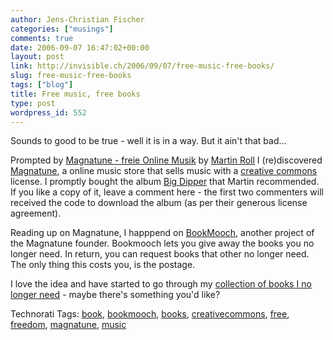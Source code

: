 ```yaml
---
author: Jens-Christian Fischer
categories: ["musings"]
comments: true
date: 2006-09-07 16:47:02+00:00
layout: post
link: http://invisible.ch/2006/09/07/free-music-free-books/
slug: free-music-free-books
tags: ["blog"]
title: Free music, free books
type: post
wordpress_id: 552
---
```


Sounds to good to be true - well it is in a way. But it ain't that bad...

Prompted by [Magnatune - freie Online Musik][1] by [Martin Roll][2] I (re)discovered [Magnatune][3], a online music store that sells music with a [creative commons][4] license. I promptly bought the album [Big Dipper][6] that Martin recommended. If you like a copy of it, leave a comment here - the first two commenters will received the code to download the album (as per their generous license agreement).

Reading up on Magnatune, I happpend on [BookMooch][6], another project of the Magnatune founder. Bookmooch lets you give away the books you no longer need. In return, you can request books that other no longer need. The only thing this costs you, is the postage.

I love the idea and have started to go through my [collection of books I no longer need][7] - maybe there's something you'd like?


[1]: http://www.roell.net/weblog/archiv/2006/09/07/magnatune_freie_onlinemusik.shtml
[2]: http://www.roell.net
[3]: http://www.magnatune.com
[4]: http://www.creativecommons.org
[5]: http://magnatune.com/artists/albums/droptrio-bigdipper/
[6]: http://bookmooch.com
[7]: http://bookmooch.com/m/bio/jcfischer


Technorati Tags: [book](http://www.technorati.com/tag/book), [bookmooch](http://www.technorati.com/tag/bookmooch), [books](http://www.technorati.com/tag/books), [creativecommons](http://www.technorati.com/tag/creativecommons), [free](http://www.technorati.com/tag/free), [freedom](http://www.technorati.com/tag/freedom), [magnatune](http://www.technorati.com/tag/magnatune), [music](http://www.technorati.com/tag/music)
